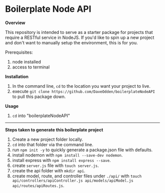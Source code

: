 # Boilerplate Node API

**Overview**

This repository is intended to serve as a starter package for projects that require a RESTful service in NodeJS. If you'd like to spin up a new project and don't want to manually setup the environment, this is for you.

Prerequisites:
1. node installed
2. access to terminal



**Installation**

1. In the command line, `cd` to the location you want your project to live.
2. execute `git clone https://github.com/DaveOdden/boilerplateNodeAPI` to pull this package down.





**Usage**

1. `cd` into "boilerplateNodeAPI"

____

**Steps taken to generate this boilerplate project**

1. Create a new project folder locally.
2. `cd` into that folder via the command line.
3. run `npm init -y` to quickly generate a package.json file with defaults.
4. install nodemon with `npm install --save-dev nodemon`.
5. install express with `npm install express --save`.
6. create `server.js` file with `touch server.js`.
7. create the api folder with `mkdir api`.
8. create model, route, and controller files under `./api/` with `touch api/controllers/apiController.js api/models/apiModel.js api/routes/apiRoutes.js`.